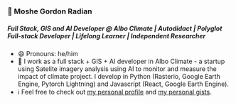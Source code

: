 ### 🦔 Moshe Gordon Radian
##### Full Stack, GIS and AI Developer @ Albo Climate | Autodidact | Polyglot Full-stack Developer | Lifelong Learner | Independent Researcher

- 😄 Pronouns: he/him
- 🔭 I work as a full stack + GIS + AI developer in Albo Climate - a startup using Satelite imagery analysis using AI to monitor and measure the impact of climate project. I develop in Python (Rasterio, Google Earth Engine, Pytorch Lightning) and Javascript (React, Google Earth Engine). 
- :information_source: Feel free to check out [my personal profile](https://www.github.com/VehpuS) and [my personal gists](https://gist.github.com/VehpuS).

<!--
**VehpuS/VehpuS** is a ✨ _special_ ✨ repository because its `README.md` (this file) appears on your GitHub profile.

Here are some ideas to get you started:
👋

- 🔭 I’m currently working on ...
- 🌱 I’m currently learning ...
- 👯 I’m looking to collaborate on ...
- 🤔 I’m looking for help with ...
- 💬 Ask me about ...
- 📫 How to reach me: ...
- 😄 Pronouns: ...
- ⚡ Fun fact: ...
-->
